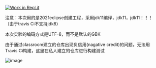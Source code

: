 [![Work in Repl.it](https://classroom.github.com/assets/work-in-replit-14baed9a392b3a25080506f3b7b6d57f295ec2978f6f33ec97e36a161684cbe9.svg)](https://classroom.github.com/online_ide?assignment_repo_id=4817353&assignment_repo_type=AssignmentRepo)

注意：本次用的是2021eclipse创建工程，采用jdk11编译，jdk11，jdk11！！！（由于travis Ci不支持jdk8）

本次实验的编码方式是UTF-8，而不是默认的GBK

由于通过classroom建立的仓库出现负信用(nagative credit)的问题，无法用Travis Ci构建，这里在私人建立的仓库进行构建测试

![image](https://user-images.githubusercontent.com/79254572/121797885-abb53c80-cc55-11eb-81c8-083b476d7408.png)



